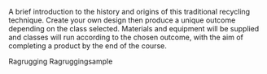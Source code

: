 A brief introduction to the history and origins of this traditional recycling technique.  Create your own design then produce a unique outcome depending on the class selected.
Materials and equipment will be supplied and classes will run according to the chosen outcome, with the aim of completing a product by the end of the course.

Ragrugging
Ragruggingsample
